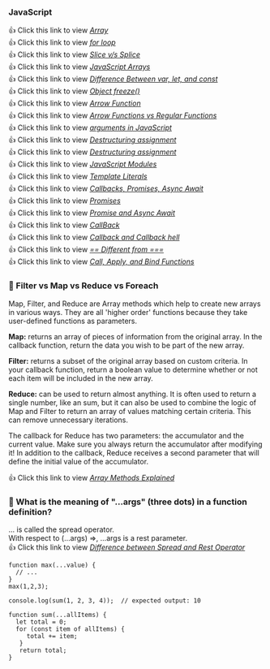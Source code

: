### JavaScript
:+1: Click this link to view <a href="https://developer.mozilla.org/en-US/docs/Web/JavaScript/Reference/Global_Objects/Array/from" title="Click here to view JavaScript Array">*Array* </a><br>
:+1: Click this link to view <a href="https://developer.mozilla.org/en-US/docs/Web/JavaScript/Reference/Statements/for" title="Click here to view JavaScript for loop">*for loop* </a><br>
:+1: Click this link to view <a href="https://blog.knoldus.com/slice-v-s-splice-in-javascript/" title="Click here to view Slice v/s Splice in Javascript">*Slice v/s Splice* </a><br>
:+1: Click this link to view <a href="https://javascript.info/array" title="Click here to view JavaScript Arrays">*JavaScript Arrays* </a><br>
:+1: Click this link to view <a href="https://www.freecodecamp.org/news/var-let-and-const-whats-the-difference/" title="Click here to view Difference Between var, let, and const in JavaScript">*Difference Between var, let, and const* </a><br>
:+1: Click this link to view <a href="https://www.geeksforgeeks.org/javascript-object-freeze-method/" title="Click here to view JavaScript Object freeze() Method">*Object freeze()* </a><br>
:+1: Click this link to view <a href="https://www.w3schools.com/js/js_arrow_function.asp" title="Click here to view JavaScript Arrow Function">*Arrow Function* </a><br>
:+1: Click this link to view <a href="https://www.freecodecamp.org/news/the-difference-between-arrow-functions-and-normal-functions/" title="Click here to view JavaScript Arrow Functions vs Regular Functions">*Arrow Functions vs Regular Functions* </a><br>
:+1: Click this link to view <a href="https://www.smashingmagazine.com/2016/07/how-to-use-arguments-and-parameters-in-ecmascript-6/" title="Click here to view arguments in JavaScript">*arguments in JavaScript* </a><br>
:+1: Click this link to view <a href="https://developer.mozilla.org/en-US/docs/Web/JavaScript/Reference/Operators/Destructuring_assignment" title="Click here to view Destructuring assignment 1">*Destructuring assignment* </a><br>
:+1: Click this link to view <a href="https://javascript.info/destructuring-assignment" title="Click here to view Destructuring assignment 2">*Destructuring assignment* </a><br>
:+1: Click this link to view <a href="https://javascript.info/import-export" title="Click here to view JavaScript Modules">*JavaScript Modules* </a><br>
:+1: Click this link to view <a href="https://www.w3schools.com/js/js_string_templates.asp" title="Click here to view JavaScript Template Literals">*Template Literals* </a><br>
:+1: Click this link to view <a href="https://www.youtube.com/watch?v=PoRJizFvM7s" title="Click here to view JavaScript Callbacks, Promises, Async Await">*Callbacks, Promises, Async Await* </a><br>
:+1: Click this link to view <a href="https://developer.mozilla.org/en-US/docs/Web/JavaScript/Reference/Global_Objects/Promise" title="Click here to view JavaScript Promises">*Promises* </a><br>
:+1: Click this link to view <a href="https://www.jondjones.com/frontend/javascript/js-tips/asyncawait-vs-promises-who-wins-in-a-fist-fight/" title="Click here to view Difference between Promise and Async Await">*Promise and Async Await* </a><br>
:+1: Click this link to view <a href="https://www.programiz.com/javascript/callback" title="Click here to view JavaScript CallBack">*CallBack* </a><br>
:+1: Click this link to view <a href="https://www.geeksforgeeks.org/what-to-understand-callback-and-callback-hell-in-javascript/" title="Click here to view What to understand Callback and Callback hell in JavaScript ?">*Callback and Callback hell* </a><br>
:+1: Click this link to view <a href="https://www.freecodecamp.org/news/loose-vs-strict-equality-in-javascript/#:~:text=The%20%3D%3D%20operator%20performs%20a,well%20as%20the%20same%20value)." title="Click here to view How is == Different from === in JavaScript?">*== Different from ===* </a><br>
:+1: Click this link to view <a href="https://medium.com/@omergoldberg/javascript-call-apply-and-bind-e5c27301f7bb." title="Click here to view How to Use the Call, Apply, and Bind Functions in JavaScript?">*Call, Apply, and Bind Functions* </a><br>

### :dart: Filter vs Map vs Reduce vs Foreach
Map, Filter, and Reduce are Array methods which help to create new arrays in various ways. They are all 'higher order' functions because they take user-defined functions as parameters.

<b>Map:</b> returns an array of pieces of information from the original array. In the callback function, return the data you wish to be part of the new array.

<b>Filter:</b> returns a subset of the original array based on custom criteria. In your callback function, return a boolean value to determine whether or not each item will be included in the new array.

<b>Reduce:</b> can be used to return almost anything. It is often used to return a single number, like an sum, but it can also be used to combine the logic of Map and Filter to return an array of values matching certain criteria. This can remove unnecessary iterations.

The callback for Reduce has two parameters: the accumulator and the current value. Make sure you always return the accumulator after modifying it! In addition to the callback, Reduce receives a second parameter that will define the initial value of the accumulator.

:+1: Click this link to view <a href="https://code.tutsplus.com/how-to-use-map-filter-reduce-in-javascript--cms-26209t" title="Click here to view Array Methods Explained">*Array Methods Explained* </a><br>
### :dart: What is the meaning of "...args" (three dots) in a function definition?
... is called the spread operator.<br>
With respect to (...args) =>, ...args is a rest parameter.<br>
:+1: Click this link to view <a href="https://www.geeksforgeeks.org/what-is-the-rest-parameter-and-spread-operator-in-javascript/" title="Click here to view Difference between Spread and Rest Operator in JavaScript">*Difference between Spread and Rest Operator* </a><br>
```
function max(...value) {
  // ...
}
max(1,2,3);
```
```
console.log(sum(1, 2, 3, 4));  // expected output: 10

function sum(...allItems) { 
  let total = 0;
  for (const item of allItems) {
     total += item;
   }
   return total;
}
```
